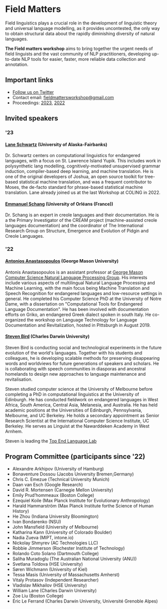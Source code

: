 <script>document.title = "Field Matters";</script>

<head>
<meta property="og:title" content="Field Matters">
<meta property="og:description" content="Workshop on NLP Applications to Field Linguistics">
<meta property="og:image" content="https://github.com/field-matters/field-matters.github.io/blob/main/logo.jpg?raw=true">
</head>

# Field Matters
Field linguistics plays a crucial role in the development of linguistic theory and universal language modelling, as it provides uncontested, the only way to obtain structural data about the rapidly diminishing diversity of natural languages.

**The Field matters workshop** aims to bring together the urgent needs of field linguists and the vast community of NLP practitioners, developing up-to-date NLP tools for easier, faster, more reliable data collection and annotation.

## Important links

+ [Follow us on Twitter](https://twitter.com/field_matters)
+ Contact email: fieldmattersworkshop@gmail.com
+ Proceedings: [2023](https://aclanthology.org/volumes/2023.fieldmatters-1/), [2022](https://aclanthology.org/volumes/2022.fieldmatters-1/)

## <a name="speakers"/>Invited speakers
### '23
#### [Lane Schwartz](http://dowobeha.github.io/about/) (University of Alaska-Fairbanks)

Dr. Schwartz centers on computational linguistics for endangered languages, with a focus on St. Lawrence Island Yupik. This includes work in polysynthetic lang modelling, cognitively-motivated unsupervised grammar induction, compiler-based deep learning, and machine translation. He is one of the original developers of Joshua, an open source toolkit for tree-based statistical machine translation, and was a frequent contributor to Moses, the de-facto standard for phrase-based statistical machine translation. Lane already joined us at the last Workshop at COLING in 2022.

#### [Emmanuel Schang](https://sites.google.com/site/emmanuelschang/) (University of Orléans (France)) 

Dr. Schang is an expert in creole languages and their documentation. He is a the Primary Investigator of the CREAM project (machine-assisted creole languages documentation) and the coordinator of The International Research Group on Structure, Emergence and Evolution of Pidgin and Creole Languages.

### '22
#### [Antonios Anastasopoulos](http://www.cs.cmu.edu/~aanastas/) (George Mason University)

Antonis Anastasopoulos is an assistant professor at [George Mason Computer Science Natural Language Processing Group](https://nlp.cs.gmu.edu/author/antonios-anastasopoulos/).
His interests include various aspects of multilingual Natural Language Processing and Machine Learning, with the main focus being Machine Translation and Speech Recognition
for endangered languages and low-resource settings in general.
He completed his Computer Science PhD at the University of Notre Dame, with a dissertation on "Computational Tools for Endangered Language Documentation".
He has been involved with documentation efforts on Griko, an endangered Greek dialect spoken in south Italy.
He co-organized the workshop on Language Technology for Language Documentation and Revitalization, hosted in Pittsburgh in August 2019.

#### [Steven Bird](http://www.stevenbird.net/) (Charles Darwin University)

Steven Bird is conducting social and technological experiments in the future evolution of the world's languages. 
Together with his students and colleagues, he is developing scalable methods for preserving disappearing words and worldviews for future generations of speakers and scholars. He is collaborating with speech communities in diasporas and ancestral homelands to design new approaches to language maintenance and revitalisation.

Steven studied computer science at the University of Melbourne before completing a PhD in computational linguistics at the University of Edinburgh. He has conducted fieldwork on endangered languages in West Africa, South America, Central Asia, Melanesia, and Australia. He has held academic positions at the Universities of Edinburgh, Pennsylvania, Melbourne, and UC Berkeley. He holds a secondary appointment as Senior Research Scientist at the International Computer Science Institute, UC Berkeley. He serves as Linguist at the Nawarddeken Academy in West Arnhem.

Steven is leading the [Top End Language Lab](https://language-lab.cdu.edu.au/)

## Program Committee (participants since '22)
+ Alexandre Arkhipov (University of Hamburg)
+ Bonaventure Dossou (Jacobs University Bremen,Germany)
+ Chris C. Emezue (Technical University Munich)
+ Daan van Esch (Google Research)
+ David R. Mortensen (Carnegie Mellon University)
+ Emily Prud’hommeaux (Boston College)
+ Ezequiel Koile (Max Planck Institute for Evolutionary Anthropology)
+ Harald Hammarström (Max Planck Institute forthe Science of Human History)
+ He Zhou (Indiana University Bloomington)
+ Ivan Bondarenko (NSU)
+ John Mansfield (University of Melbourne)
+ Katharina Kann (University of Colorado Boulder)
+ Nadia Zueva (MIPT, intone.io)
+ Nickolay Shmyrev (AC Technologies LLC)
+ Robbie Jimmerson (Rochester Institute of Technology)
+ Rolando Coto Solano (Dartmouth College)
+ Saliha Muradoglu (The Australian National University (ANU))
+ Svetlana Toldova (HSE University)
+ Søren Wichmann (University of Kiel)
+ Tessa Masis (University of Massachusetts Amherst)
+ Vitaly Protasov (Independent Researcher)
+ Vladislav Mikhailov (HSE University)
+ William Lane (Charles Darwin University)
+ Zoe Liu (Boston College)
+ Éric Le Ferrand (Charles Darwin University, Université Grenoble Alpes)
